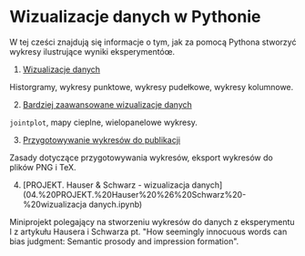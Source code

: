 # Wizualizacje danych w Pythonie

W tej cześci znajdują się informacje o tym, jak za pomocą Pythona stworzyć wykresy ilustrujące wyniki eksperymentóœ.

1. [Wizualizacje danych](01.%20Wizualizacje%20danych.ipynb)

Historgramy, wykresy punktowe, wykresy pudełkowe, wykresy kolumnowe.

2. [Bardziej zaawansowane wizualizacje danych](02.%20Bardziej%20zaawansowane%20wizualizacje%20danych.ipynb)

`jointplot`, mapy cieplne, wielopanelowe wykresy.

3. [Przygotowywanie wykresów do publikacji](03.%20Przygotowywanie%20wykresów%20do%20publikacji.ipynb)

Zasady dotyczące przygotowywania wykresów, eksport wykresów do plików PNG i TeX.

4. [PROJEKT. Hauser & Schwarz - wizualizacja danych](04.%20PROJEKT.%20Hauser%20%26%20Schwarz%20-%20wizualizacja danych.ipynb)

Miniprojekt polegający na stworzeniu wykresów do danych z eksperymentu I z artykułu Hausera i Schwarza pt. "How seemingly innocuous words can bias judgment: Semantic prosody and impression formation".
